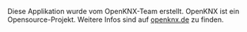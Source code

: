 Diese Applikation wurde vom OpenKNX-Team erstellt. OpenKNX ist ein Opensource-Projekt. Weitere Infos sind auf [openknx.de](https://github.com/OpenKNX) zu finden.
